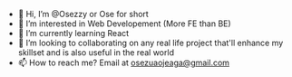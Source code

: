 - 👋 Hi, I’m @Osezzy or Ose for short
- 👀 I’m interested in Web Developement (More FE than BE)
- 🌱 I’m currently learning React
- 💞️ I’m looking to collaborating on any real life project that'll enhance my skillset and is also useful in the real world
- 📫 How to reach me? Email at osezuaojeaga@gmail.com

<!---
Osezzy/Osezzy is a ✨ special ✨ repository because its `README.md` (this file) appears on your GitHub profile.
You can click the Preview link to take a look at your changes.
--->
